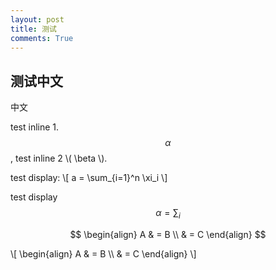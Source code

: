 ```yaml
---
layout: post
title: 测试
comments: True
---
```


## 测试中文

中文

test inline 1. $$\alpha$$, test inline 2 \\( \beta \\).

test display: 
\\[
a = \sum_{i=1}^n \xi_i
\\]

test display
$$ \alpha = \sum_i $$

$$ \begin{align} A & = B \\ & = C \end{align} $$

\\[ \begin{align} A & = B \\\\ & = C \end{align} \\]
